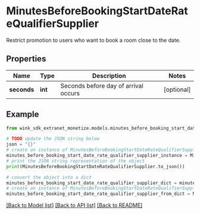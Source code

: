 # MinutesBeforeBookingStartDateRateQualifierSupplier

Restrict promotion to users who want to book a room close to the date.

## Properties

Name | Type | Description | Notes
------------ | ------------- | ------------- | -------------
**seconds** | **int** | Seconds before day of arrival occurs | [optional] 

## Example

```python
from wink_sdk_extranet_monetize.models.minutes_before_booking_start_date_rate_qualifier_supplier import MinutesBeforeBookingStartDateRateQualifierSupplier

# TODO update the JSON string below
json = "{}"
# create an instance of MinutesBeforeBookingStartDateRateQualifierSupplier from a JSON string
minutes_before_booking_start_date_rate_qualifier_supplier_instance = MinutesBeforeBookingStartDateRateQualifierSupplier.from_json(json)
# print the JSON string representation of the object
print(MinutesBeforeBookingStartDateRateQualifierSupplier.to_json())

# convert the object into a dict
minutes_before_booking_start_date_rate_qualifier_supplier_dict = minutes_before_booking_start_date_rate_qualifier_supplier_instance.to_dict()
# create an instance of MinutesBeforeBookingStartDateRateQualifierSupplier from a dict
minutes_before_booking_start_date_rate_qualifier_supplier_from_dict = MinutesBeforeBookingStartDateRateQualifierSupplier.from_dict(minutes_before_booking_start_date_rate_qualifier_supplier_dict)
```
[[Back to Model list]](../README.md#documentation-for-models) [[Back to API list]](../README.md#documentation-for-api-endpoints) [[Back to README]](../README.md)


